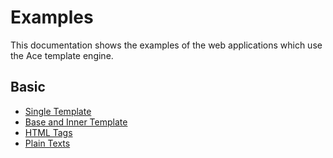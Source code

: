 # Examples

This documentation shows the examples of the web applications which use the Ace template engine.

## Basic

* [Single Template](https://github.com/yosssi/ace/tree/master/examples/single_template)
* [Base and Inner Template](https://github.com/yosssi/ace/tree/master/examples/base_inner_template)
* [HTML Tags](https://github.com/yosssi/ace/tree/master/examples/html_tags)
* [Plain Texts](https://github.com/yosssi/ace/tree/master/examples/plain_texts)
